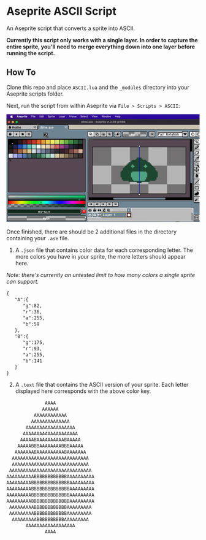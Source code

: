 # Aseprite ASCII Script
An Aseprite script that converts a sprite into ASCII.

**Currently this script only works with a single layer. In order to capture the entire sprite, you'll need to merge everything down into one layer before running the script.**

## How To

Clone this repo and place `ASCII.lua` and the `_modules` directory into your Aseprite scripts folder.

Next, run the script from within Aseprite via `File > Scripts > ASCII`:

![Running the script gif](https://github.com/Joshalexjacobs/aseprite-ascii-script/blob/main/run-script.gif)

Once finished, there are should be 2 additional files in the directory containing your `.ase` file.

1. A `.json` file that contains color data for each corresponding letter. The more colors you have in your sprite, the more letters should appear here.


_Note: there's currently an untested limit to how many colors a single sprite can support._

```
{
   "A":{
      "g":82,
      "r":36,
      "a":255,
      "b":59
   },
   "B":{
      "g":175,
      "r":93,
      "a":255,
      "b":141
   }
}
```

2. A `.text` file that contains the ASCII version of your sprite. Each letter displayed here corresponds with the above color key.

```
              AAAA              
             AAAAAA             
          AAAAAAAAAAAA          
         AAAAAAAAAAAAAA         
       AAAAAAAAAAAAAAAAAA       
      AAAAAAAAAAAAAAAAAAAA      
     AAAAABAAAAAAAAAABAAAAA     
    AAAAABBBAAAAAAAABBBAAAAA    
   AAAAAAABAAAAAAAAAABAAAAAAA   
  AAAAAAAAAAAAAAAAAAAAAAAAAAAA  
  AAAAAAAAAAAAAAAAAAAAAAAAAAAA  
 AAAAAAAAAAAAAAAAAAAAAAAAAAAAAA 
AAAAAAAAAABBBBBBBBBBBBAAAAAAAAAA
AAAAAAAAABBBBBBBBBBBBBBAAAAAAAAA
AAAAAAAAABBBBBBBBBBBBBBAAAAAAAAA
AAAAAAAAABBBBBBBBBBBBBBAAAAAAAAA
AAAAAAAAABBBBBBBBBBBBBBAAAAAAAAA
 AAAAAAAAABBBBBBBBBBBBAAAAAAAAA 
 AAAAAAAAABBBBBBBBBBBBAAAAAAAAA 
  AAAAAAAAABBBBBBBBBBAAAAAAAAA  
       AAAAAAAAAAAAAAAAAA       
              AAAA              

```
